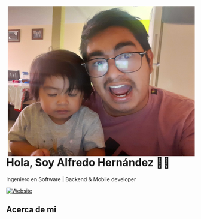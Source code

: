 
<img align="right" width="500" height="400" src="/images/profile.jpg">

# Hola, Soy Alfredo Hernández 👋🏼

Ingeniero en Software | Backend & Mobile developer

[![Website](https://img.shields.io/github/followers/AlfredoHdez1709?style=social)][gitgub]  


## Acerca de mi







[website]: https://aminespinoza.com/
[twitter]: https://twitter.com/aminespinoza
[youtube]: https://www.youtube.com/c/AminEspinoza
[linkedin]: https://www.linkedin.com/in/amin-espinoza-71b24661/
[instagram]: https://www.instagram.com/aminespinoza10/
[facebook]: https://www.facebook.com/aminespinoza
[gitgub]: https://github.com/AlfredoHdez1709


<!--
**AlfredoHdez1709/AlfredoHdez1709** is a ✨ _special_ ✨ repository because its `README.md` (this file) appears on your GitHub profile.

Here are some ideas to get you started:

- 🔭 I’m currently working on ...
- 🌱 I’m currently learning ...
- 👯 I’m looking to collaborate on ...
- 🤔 I’m looking for help with ...
- 💬 Ask me about ...
- 📫 How to reach me: ...
- 😄 Pronouns: ...
- ⚡ Fun fact: ...
-->
